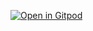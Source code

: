 [![Open in Gitpod](https://gitpod.io/button/open-in-gitpod.svg)](https://gitpod.io/#https://github.com/AndreaLussana/Lussana_LB)
